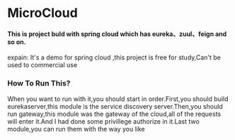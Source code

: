 # MicroCloud
#### This is project buld  with spring cloud which has eureka、zuul、feign and so on.
expain: It's a demo for spring cloud ,this project is free for study,Can't be used to commercial use

### How To Run This?
When you want to run with it,you should start in order.First,you should build eurekaserver,this module is the service discovery server.Then,you should run gateway,this module was the gateway of the cloud,all of the requests will enter it.And I had done some privillege authorize in it.Last two module,you can run them with the way you like